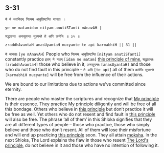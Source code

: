 ## 3-31


```shloka-sa
ये मे मतमिदम् नित्यम् अनुतिष्टन्ति मानवाः ।
```
```shloka-sa-hk
ye me matamidam nityam anutiSTanti mAnavAH |
```
```shloka-sa
श्रद्धावन्तः अनसूयन्तः मुच्यन्ते ते अपि कर्मभिः ॥ ३१ ॥
```
```shloka-sa-hk
zraddhAvantaH anasUyantaH mucyante te api karmabhiH || 31 ||
```

`ये मानवाः` `[ye mAnavAH]` People who `नित्यम् अनुतिष्टन्ति` `[nityam anutiSTanti]` constantly practice `इदम् मे मतम्` `[idam me matam]` [this principle of mine](principle_of_the_lord), `श्रद्धावन्तः` `[zraddhAvantaH]` those who believe in it, `अनसूयन्तः` `[anasUyantaH]` and those who do not find fault in this principle - `ते अपि` `[te api]` all of them `कर्मभिः मुच्यन्ते` `[karmabhiH mucyante]` will be free from the influence of their actions.

We are bound to our limitations due to actions we’ve committed since eternity. 



There are people who master the scriptures and recognize that [My principle](principle_of_the_lord) is their essence. They practice My principle diligently and will be free of all this bondage. Others who believe in [this principle](principle_of_the_lord) but don’t practice it will be free as well. Yet others who do not resent and find fault in [this principle](principle_of_the_lord) will also be free.
The phrase ‘all of them’ in this Shloka signifies that they are all different types of people – those who practice, those who simply believe and those who don’t resent. All of them will lose their misfortune and will end up practicing [this principle](principle_of_the_lord) soon. They all attain [moksha](Moksha).
In the next Shloka, The Lord explains the flaw in those who resent [The Lord's principle](principle_of_the_lord), do not believe in it and those who have no intention of following it.


